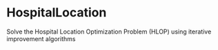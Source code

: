 # HospitalLocation
Solve the Hospital Location Optimization Problem (HLOP) using iterative improvement algorithms
